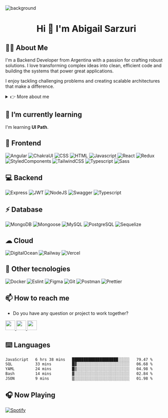 <img src="https://res.cloudinary.com/dbhb8sohh/image/upload/v1682689262/backgroundgithugFinalv2_j82thx.png" alt="background"/>

<h1 align="center"> Hi 👋 I'm Abigail Sarzuri </h1>

## 👨‍💻 About Me

I'm a Backend Developer from Argentina with a passion for crafting robust solutions.
I love transforming complex ideas into clean, efficient code and building the systems that power great applications.

I enjoy tackling challenging problems and creating scalable architectures that make a difference.

<details>
  <summary> 👉 More about me </summary>
  
  - 🤝 I'm looking to contribute to open source projects!
  - 💻 Currently working as an RPA Developer
  - 🎓 Studying a Technical Degree in Programming
  - 🎮 When not coding: playing games and spending time with my cats!
  
</details>

## 🌱 I’m currently learning

I'm learning **UI Path**.

## 🎨 Frontend

![Angular](https://img.shields.io/badge/Angular-DD0031?style=for-the-badge&logo=angular&logoColor=white)
![ChakraUI](https://img.shields.io/badge/Chakra--UI-319795?style=for-the-badge&logo=chakra-ui&logoColor=white)
![CSS](https://img.shields.io/badge/CSS3-1572B6?style=for-the-badge&logo=css3&logoColor=white)
![HTML](https://img.shields.io/badge/HTML5-E34F26?style=for-the-badge&logo=html5&logoColor=white)
![Javascript](https://img.shields.io/badge/JavaScript-323330?style=for-the-badge&logo=javascript&logoColor=F7DF1E)
![React](https://img.shields.io/badge/React-20232A?style=for-the-badge&logo=react&logoColor=61DAFB)
![Redux](https://img.shields.io/badge/Redux-593D88?style=for-the-badge&logo=redux&logoColor=white)
![StyledComponents](https://img.shields.io/badge/styled--components-DB7093?style=for-the-badge&logo=styled-components&logoColor=white)
![TailwindCSS](https://img.shields.io/badge/Tailwind_CSS-38B2AC?style=for-the-badge&logo=tailwind-css&logoColor=white)
![Typescript](https://img.shields.io/badge/TypeScript-007ACC?style=for-the-badge&logo=typescript&logoColor=white)
![Sass](https://img.shields.io/badge/Sass-CC6699?style=for-the-badge&logo=sass&logoColor=white)

## 💻 Backend

![Express](https://img.shields.io/badge/Express.js-000000?style=for-the-badge&logo=express&logoColor=white)
![JWT](https://img.shields.io/badge/JWT-000000?style=for-the-badge&logo=JSON%20web%20tokens&logoColor=white)
![NodeJS](https://img.shields.io/badge/Node.js-339933?style=for-the-badge&logo=nodedotjs&logoColor=white)
![Swagger](https://img.shields.io/badge/Swagger-85EA2D?style=for-the-badge&logo=Swagger&logoColor=white)
![Typescript](https://img.shields.io/badge/TypeScript-007ACC?style=for-the-badge&logo=typescript&logoColor=white)

## ⚡ Database

![MongoDB](https://img.shields.io/badge/MongoDB-4EA94B?style=for-the-badge&logo=mongodb&logoColor=white)
![Mongoose](https://img.shields.io/badge/Mongoose-A03333?style=for-the-badge&logo=MongoDB&logoColor=white)
![MySQL](https://img.shields.io/badge/MySQL-005C84?style=for-the-badge&logo=mysql&logoColor=white)
![PostgreSQL](https://img.shields.io/badge/PostgreSQL-316192?style=for-the-badge&logo=postgresql&logoColor=white)
![Sequelize](https://img.shields.io/badge/Sequelize-52B0E7?style=for-the-badge&logo=Sequelize&logoColor=white)

## ☁ Cloud

![DigitalOcean](https://img.shields.io/badge/Digital_Ocean-0080FF?style=for-the-badge&logo=DigitalOcean&logoColor=white)
![Railway](https://img.shields.io/badge/Railway-131415?style=for-the-badge&logo=railway&logoColor=white)
![Vercel](https://img.shields.io/badge/Vercel-000000?style=for-the-badge&logo=vercel&logoColor=white)

## 📌 Other tecnologies

![Docker](https://img.shields.io/badge/docker-40AEF0?style=for-the-badge&logo=docker&logoColor=white)
![Eslint](https://img.shields.io/badge/eslint-3A33D1?style=for-the-badge&logo=eslint&logoColor=white)
![Figma](https://img.shields.io/badge/Figma-F24E1E?style=for-the-badge&logo=figma&logoColor=white)
![Git](https://img.shields.io/badge/GIT-E44C30?style=for-the-badge&logo=git&logoColor=white)
![Postman](https://img.shields.io/badge/Postman-FF6C37?style=for-the-badge&logo=Postman&logoColor=white)
![Prettier](https://img.shields.io/badge/prettier-1A2C34?style=for-the-badge&logo=prettier&logoColor=F7BA3E)

## 📫 How to reach me
- Do you have any question or project to work together?

<p align="left">
  <a href="mailto:abigailsarzuri@gmail.com?Subject=I%20want%20propose%20you%20something" target="_blank" rel="noreferrer" >
    <img src="https://img.shields.io/badge/Gmail-D14836?style=for-the-badge&logo=gmail&logoColor=white" height="30" />
  </a>
  <a href="https://www.linkedin.com/in/abigailsarzuri/" target="_blank" rel="noreferrer" >
    <img src="https://img.shields.io/badge/LinkedIn-0077B5?style=for-the-badge&logo=linkedin&logoColor=white" height="30" />
  </a>
  <a href="https://twitter.com/abigail_sarzuri" target="_blank" rel="noreferrer" >
    <img src="https://img.shields.io/badge/Twitter-1DA1F2?style=for-the-badge&logo=twitter&logoColor=white" height="30" />
  </a>
</p>

## ⌨️ Languages

<!--START_SECTION:waka-->

```txt
JavaScript   6 hrs 38 mins   ████████████████████░░░░░   79.47 %
SQL          33 mins         █▓░░░░░░░░░░░░░░░░░░░░░░░   06.68 %
YAML         24 mins         █▒░░░░░░░░░░░░░░░░░░░░░░░   04.98 %
Bash         14 mins         ▓░░░░░░░░░░░░░░░░░░░░░░░░   02.84 %
JSON         9 mins          ▒░░░░░░░░░░░░░░░░░░░░░░░░   01.98 %
```

<!--END_SECTION:waka-->

## 🎧 Now Playing 

[![Spotify](https://novatorem-84k1n141p-abigailsc.vercel.app/api/spotify)](https://open.spotify.com/user/t4kbp3u1ij2wg6ag0kn8ceae7)
